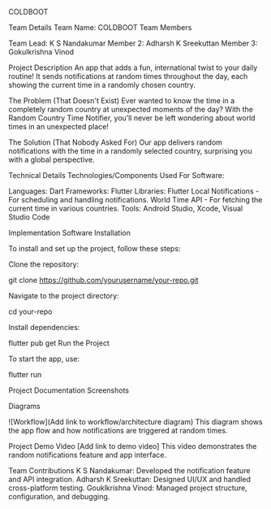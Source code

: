 COLDBOOT

Team Details
Team Name: COLDBOOT
Team Members

Team Lead: K S Nandakumar
Member 2: Adharsh K Sreekuttan
Member 3: Gokulkrishna Vinod

Project Description
An app that adds a fun, international twist to your daily routine! It sends notifications at random times throughout the day, each showing the current time in a randomly chosen country.

The Problem (That Doesn't Exist)
Ever wanted to know the time in a completely random country at unexpected moments of the day? With the Random Country Time Notifier, you’ll never be left wondering about world times in an unexpected place!

The Solution (That Nobody Asked For)
Our app delivers random notifications with the time in a randomly selected country, surprising you with a global perspective.

Technical Details
Technologies/Components Used
For Software:

Languages: Dart
Frameworks: Flutter
Libraries:
Flutter Local Notifications - For scheduling and handling notifications.
World Time API - For fetching the current time in various countries.
Tools: Android Studio, Xcode, Visual Studio Code

Implementation
Software Installation

To install and set up the project, follow these steps:

Clone the repository:

git clone https://github.com/yourusername/your-repo.git

Navigate to the project directory:

cd your-repo

Install dependencies:

flutter pub get
Run the Project

To start the app, use:

flutter run


Project Documentation
Screenshots


Diagrams

![Workflow](Add link to workflow/architecture diagram)
This diagram shows the app flow and how notifications are triggered at random times.

Project Demo
Video
[Add link to demo video]
This video demonstrates the random notifications feature and app interface.

Team Contributions
K S Nandakumar: Developed the notification feature and API integration.
Adharsh K Sreekuttan: Designed UI/UX and handled cross-platform testing.
Gouklkrishna Vinod: Managed project structure, configuration, and debugging.
